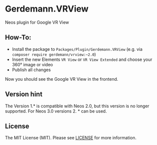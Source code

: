 Gerdemann.VRView
===========================

Neos plugin for Google VR View

How-To:
-------

* Install the package to ``Packages/Plugin/Gerdemann.VRView`` (e.g. via ``composer require gerdemann/vrview:~2.0``)
* Insert the new Elements ``VR View`` or ``VR View Extended`` and choose your 360° image or video
* Publish all changes

Now you should see the Google VR View in the frontend.

Version hint
-------

The Version 1.* is compatible with Neos 2.0, but this version is no longer supported. 
For Neos 3.0 versions 2. * can be used.


License
-------

The MIT License (MIT). Please see [LICENSE](LICENSE) for more information.
